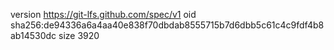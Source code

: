 version https://git-lfs.github.com/spec/v1
oid sha256:de94336a6a4aa40e838f70dbdab8555715b7d6dbb5c61c4c9fdf4b8ab14530dc
size 3920
